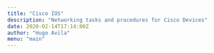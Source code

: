 ```yaml
---
title: "Cisco IOS"
description: "Networking tasks and procedures for Cisco Devices"
date: 2020-02-14T17:14:00Z
author: "Hugo Avila"
menu: "main"
---
```

